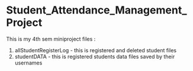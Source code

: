 # Student_Attendance_Management_Project
This is my 4th sem miniproject
files : 
1. allStudentRegisterLog - this is registered and deleted student files
2. studentDATA - this is registered students data files saved by their usernames
